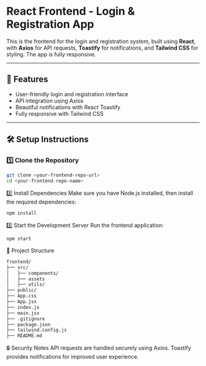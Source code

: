 # React Frontend - Login & Registration App

This is the frontend for the login and registration system, built using **React**, with **Axios** for API requests, **Toastify** for notifications, and **Tailwind CSS** for styling. The app is fully responsive.

---

## 🚀 Features
- User-friendly login and registration interface
- API integration using Axios
- Beautiful notifications with React Toastify
- Fully responsive with Tailwind CSS

---

## 🛠️ Setup Instructions

### 1️⃣ Clone the Repository
```sh
git clone <your-frontend-repo-url>
cd <your-frontend-repo-name>
```
2️⃣ Install Dependencies
Make sure you have Node.js installed, then install the required dependencies:
```sh
npm install
```
3️⃣ Start the Development Server
Run the frontend application:
```sh
npm start
```
📂 Project Structure
```sh
frontend/
├── src/
│   ├── components/
│   ├── assets
│   ├── utils/
├── public/
├── App.css
├── App.jsx
├── index.js
├── main.jsx
├── .gitignore
├── package.json
├── tailwind.config.js
├── README.md
```

🔒 Security Notes
API requests are handled securely using Axios.
Toastify provides notifications for improved user experience.
